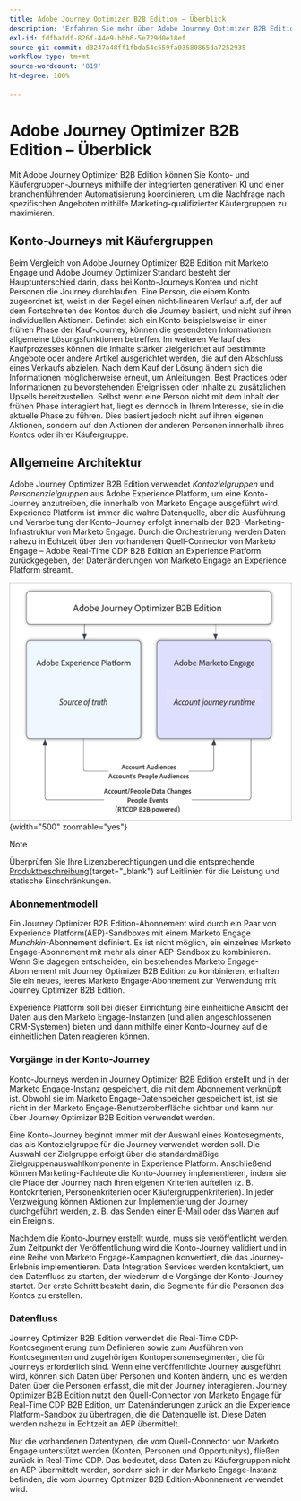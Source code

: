 ```yaml
---
title: Adobe Journey Optimizer B2B Edition – Überblick
description: 'Erfahren Sie mehr über Adobe Journey Optimizer B2B Edition: Orchestrieren Sie Konto-Journeys mit Käufergruppen, KI-Erkenntnisse und Experience Platform-Integration für B2B-Marketing.'
exl-id: fdfbafdf-826f-44e9-bbb6-5e729d0e18ef
source-git-commit: d3247a48ff1fbda54c559fa03580865da7252935
workflow-type: tm+mt
source-wordcount: '819'
ht-degree: 100%

---
```


# Adobe Journey Optimizer B2B Edition – Überblick

Mit Adobe Journey Optimizer B2B Edition können Sie Konto- und Käufergruppen-Journeys mithilfe der integrierten generativen KI und einer branchenführenden Automatisierung koordinieren, um die Nachfrage nach spezifischen Angeboten mithilfe Marketing-qualifizierter Käufergruppen zu maximieren.

## Konto-Journeys mit Käufergruppen

Beim Vergleich von Adobe Journey Optimizer B2B Edition mit Marketo Engage und Adobe Journey Optimizer Standard besteht der Hauptunterschied darin, dass bei Konto-Journeys Konten und nicht Personen die Journey durchlaufen. Eine Person, die einem Konto zugeordnet ist, weist in der Regel einen nicht-linearen Verlauf auf, der auf dem Fortschreiten des Kontos durch die Journey basiert, und nicht auf ihren individuellen Aktionen. Befindet sich ein Konto beispielsweise in einer frühen Phase der Kauf-Journey, können die gesendeten Informationen allgemeine Lösungsfunktionen betreffen. Im weiteren Verlauf des Kaufprozesses können die Inhalte stärker zielgerichtet auf bestimmte Angebote oder andere Artikel ausgerichtet werden, die auf den Abschluss eines Verkaufs abzielen. Nach dem Kauf der Lösung ändern sich die Informationen möglicherweise erneut, um Anleitungen, Best Practices oder Informationen zu bevorstehenden Ereignissen oder Inhalte zu zusätzlichen Upsells bereitzustellen. Selbst wenn eine Person nicht mit dem Inhalt der frühen Phase interagiert hat, liegt es dennoch in Ihrem Interesse, sie in die aktuelle Phase zu führen. Dies basiert jedoch nicht auf ihren eigenen Aktionen, sondern auf den Aktionen der anderen Personen innerhalb ihres Kontos oder ihrer Käufergruppe.

## Allgemeine Architektur

Adobe Journey Optimizer B2B Edition verwendet _Kontozielgruppen_ und _Personenzielgruppen_ aus Adobe Experience Platform, um eine Konto-Journey anzutreiben, die innerhalb von Marketo Engage ausgeführt wird. Experience Platform ist immer die wahre Datenquelle, aber die Ausführung und Verarbeitung der Konto-Journey erfolgt innerhalb der B2B-Marketing-Infrastruktur von Marketo Engage. Durch die Orchestrierung werden Daten nahezu in Echtzeit über den vorhandenen Quell-Connector von Marketo Engage – Adobe Real-Time CDP B2B Edition an Experience Platform zurückgegeben, der Datenänderungen von Marketo Engage an Experience Platform streamt.

![Allgemeine Datenarchitektur](./assets/high-level-data-architecture.png){width="500" zoomable="yes"}

>[!NOTE]
>
>Überprüfen Sie Ihre Lizenzberechtigungen und die entsprechende [Produktbeschreibung](https://helpx.adobe.com/de/legal/product-descriptions/adobe-journey-optimizer-b2b.html){target="_blank"} auf Leitlinien für die Leistung und statische Einschränkungen.

### Abonnementmodell

Ein Journey Optimizer B2B Edition-Abonnement wird durch ein Paar von Experience Platform(AEP)-Sandboxes mit einem Marketo Engage _Munchkin_-Abonnement definiert. Es ist nicht möglich, ein einzelnes Marketo Engage-Abonnement mit mehr als einer AEP-Sandbox zu kombinieren. Wenn Sie dagegen entscheiden, ein bestehendes Marketo Engage-Abonnement mit Journey Optimizer B2B Edition zu kombinieren, erhalten Sie ein neues, leeres Marketo Engage-Abonnement zur Verwendung mit Journey Optimizer B2B Edition.

Experience Platform soll bei dieser Einrichtung eine einheitliche Ansicht der Daten aus den Marketo Engage-Instanzen (und allen angeschlossenen CRM-Systemen) bieten und dann mithilfe einer Konto-Journey auf die einheitlichen Daten reagieren können.

### Vorgänge in der Konto-Journey

Konto-Journeys werden in Journey Optimizer B2B Edition erstellt und in der Marketo Engage-Instanz gespeichert, die mit dem Abonnement verknüpft ist. Obwohl sie im Marketo Engage-Datenspeicher gespeichert ist, ist sie nicht in der Marketo Engage-Benutzeroberfläche sichtbar und kann nur über Journey Optimizer B2B Edition verwendet werden.

Eine Konto-Journey beginnt immer mit der Auswahl eines Kontosegments, das als Kontozielgruppe für die Journey verwendet werden soll. Die Auswahl der Zielgruppe erfolgt über die standardmäßige Zielgruppenauswahlkomponente in Experience Platform. Anschließend können Marketing-Fachleute die Konto-Journey implementieren, indem sie die Pfade der Journey nach ihren eigenen Kriterien aufteilen (z. B. Kontokriterien, Personenkriterien oder Käufergruppenkriterien). In jeder Verzweigung können Aktionen zur Implementierung der Journey durchgeführt werden, z. B. das Senden einer E-Mail oder das Warten auf ein Ereignis.

Nachdem die Konto-Journey erstellt wurde, muss sie veröffentlicht werden. Zum Zeitpunkt der Veröffentlichung wird die Konto-Journey validiert und in eine Reihe von Marketo Engage-Kampagnen konvertiert, die das Journey-Erlebnis implementieren. Data Integration Services werden kontaktiert, um den Datenfluss zu starten, der wiederum die Vorgänge der Konto-Journey startet. Der erste Schritt besteht darin, die Segmente für die Personen des Kontos zu erstellen.

### Datenfluss

Journey Optimizer B2B Edition verwendet die Real-Time CDP-Kontosegmentierung zum Definieren sowie zum Ausführen von Kontosegmenten und zugehörigen Kontopersonensegmenten, die für Journeys erforderlich sind. Wenn eine veröffentlichte Journey ausgeführt wird, können sich Daten über Personen und Konten ändern, und es werden Daten über die Personen erfasst, die mit der Journey interagieren. Journey Optimizer B2B Edition nutzt den Quell-Connector von Marketo Engage für Real-Time CDP B2B Edition, um Datenänderungen zurück an die Experience Platform-Sandbox zu übertragen, die die Datenquelle ist.  Diese Daten werden nahezu in Echtzeit an AEP übermittelt.

Nur die vorhandenen Datentypen, die vom Quell-Connector von Marketo Engage unterstützt werden (Konten, Personen und Opportunitys), fließen zurück in Real-Time CDP. Das bedeutet, dass Daten zu Käufergruppen nicht an AEP übermittelt werden, sondern sich in der Marketo Engage-Instanz befinden, die vom Journey Optimizer B2B Edition-Abonnement verwendet wird.

